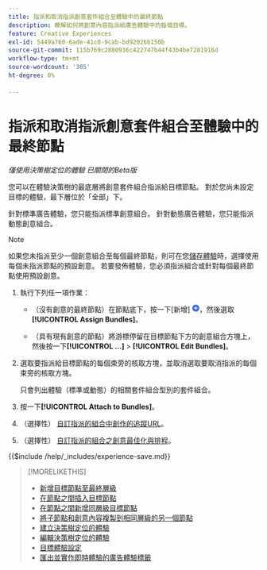 ```yaml
---
title: 指派和取消指派創意套件組合至體驗中的最終節點
description: 瞭解如何將創意內容指派給廣告體驗中的每個目標。
feature: Creative Experiences
exl-id: 5449a760-6ade-41c0-9cab-bd92026b150b
source-git-commit: 115b769c2880936c422747b44f43b4be7281916d
workflow-type: tm+mt
source-wordcount: '305'
ht-degree: 0%

---
```


# 指派和取消指派創意套件組合至體驗中的最終節點

*僅使用決策樹定位的體驗*
*已關閉的Beta版*

您可以在體驗決策樹的最底層將創意套件組合指派給目標節點。 對於您尚未設定目標的體驗，最下層位於「全部」下。

針對標準廣告體驗，您只能指派標準創意組合。 針對動態廣告體驗，您只能指派動態創意組合。

>[!NOTE]
>
>如果您未指派至少一個創意組合至每個最終節點，則可在您[儲存體驗](experience-create-targeting.md)時，選擇使用每個未指派節點的預設創意。 若要發佈體驗，您必須指派組合或針對每個最終節點使用預設創意。

<!-- 1. [ways to get to the decision tree] -->

1. 執行下列任一項作業：

   * （沒有創意的最終節點）在節點底下，按一下[新增] ![](/help/creative/assets/add.png "[新增] ")，然後選取&#x200B;**[!UICONTROL Assign Bundles]**。

   * （具有現有創意的節點）將游標停留在目標節點<!-- wording???? -->下方的創意組合方塊上，然後按一下&#x200B;**[!UICONTROL ...]** > **[!UICONTROL Edit Bundles]**。

1. 選取要指派給目標節點的每個束旁的核取方塊，並取消選取要取消指派的每個束旁的核取方塊。

   只會列出體驗（標準或動態）的相關套件組合型別的套件組合。

1. 按一下&#x200B;**[!UICONTROL Attach to Bundles]**。

1. （選擇性） [自訂指派的組合中創作的追蹤URL](experience-tracking-urls-targeting.md)。

1. （選擇性） [自訂指派的組合之創意最佳化與排程](experience-optimization-scheduling-targeting.md)。

<!--
1. (Optional) To save the experience, click **[!UICONTROL Save]**, and then do the following.
...

These formatted steps are inserted automatically from text in the following file in the _includes folder, which reused in multiple places.
-->

{{$include /help/_includes/experience-save.md}}

>[!MORELIKETHIS]
>
>* [新增目標節點至最終層級](experience-target-node-add-final.md)
>* [在節點之間插入目標節點](experience-target-node-add-inner.md)
>* [在節點之間新增同層級目標節點](experience-target-node-add-sibling.md)
>* [將子節點和創意內容複製到相同層級的另一個節點](experience-target-node-copy.md)
>* [建立決策樹定位的體驗](experience-create-targeting.md)
>* [編輯決策樹定位的體驗](experience-edit-targeting.md)
>* [目標體驗設定](experience-settings-targeting.md)
>* [匯出並實作即時體驗的廣告體驗標籤](experience-tag-export.md)
